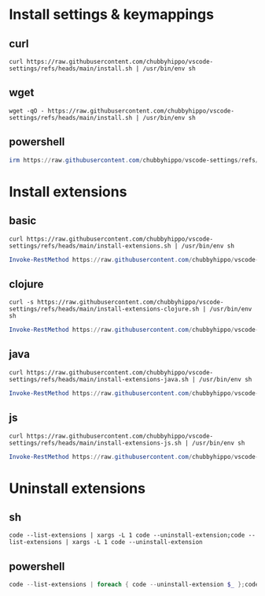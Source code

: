 # Install settings & keymappings
## curl
```shell
curl https://raw.githubusercontent.com/chubbyhippo/vscode-settings/refs/heads/main/install.sh | /usr/bin/env sh
```
## wget
```shell
wget -qO - https://raw.githubusercontent.com/chubbyhippo/vscode-settings/refs/heads/main/install.sh | /usr/bin/env sh
```
## powershell
```powershell
irm https://raw.githubusercontent.com/chubbyhippo/vscode-settings/refs/heads/main/install.ps1 | iex
```
# Install extensions
## basic
```curl
curl https://raw.githubusercontent.com/chubbyhippo/vscode-settings/refs/heads/main/install-extensions.sh | /usr/bin/env sh
```
```powershell
Invoke-RestMethod https://raw.githubusercontent.com/chubbyhippo/vscode-settings/refs/heads/main/install-extensions.sh | Invoke-Expression
```
## clojure
```curl
curl -s https://raw.githubusercontent.com/chubbyhippo/vscode-settings/refs/heads/main/install-extensions-clojure.sh | /usr/bin/env sh
```
```powershell
Invoke-RestMethod https://raw.githubusercontent.com/chubbyhippo/vscode-settings/refs/heads/main/install-extensions-clojurea.sh | Invoke-Expression
```
## java
```curl
curl https://raw.githubusercontent.com/chubbyhippo/vscode-settings/refs/heads/main/install-extensions-java.sh | /usr/bin/env sh
```
```powershell
Invoke-RestMethod https://raw.githubusercontent.com/chubbyhippo/vscode-settings/refs/heads/main/install-extensions-java.sh | Invoke-Expression
```
## js
```curl
curl https://raw.githubusercontent.com/chubbyhippo/vscode-settings/refs/heads/main/install-extensions-js.sh | /usr/bin/env sh
```
```powershell
Invoke-RestMethod https://raw.githubusercontent.com/chubbyhippo/vscode-settings/refs/heads/main/install-extensions-js.sh | Invoke-Expression
```
# Uninstall extensions
## sh
```shell
code --list-extensions | xargs -L 1 code --uninstall-extension;code --list-extensions | xargs -L 1 code --uninstall-extension
```
## powershell
```powershell
code --list-extensions | foreach { code --uninstall-extension $_ };code --list-extensions | foreach { code --uninstall-extension $_ }
```
